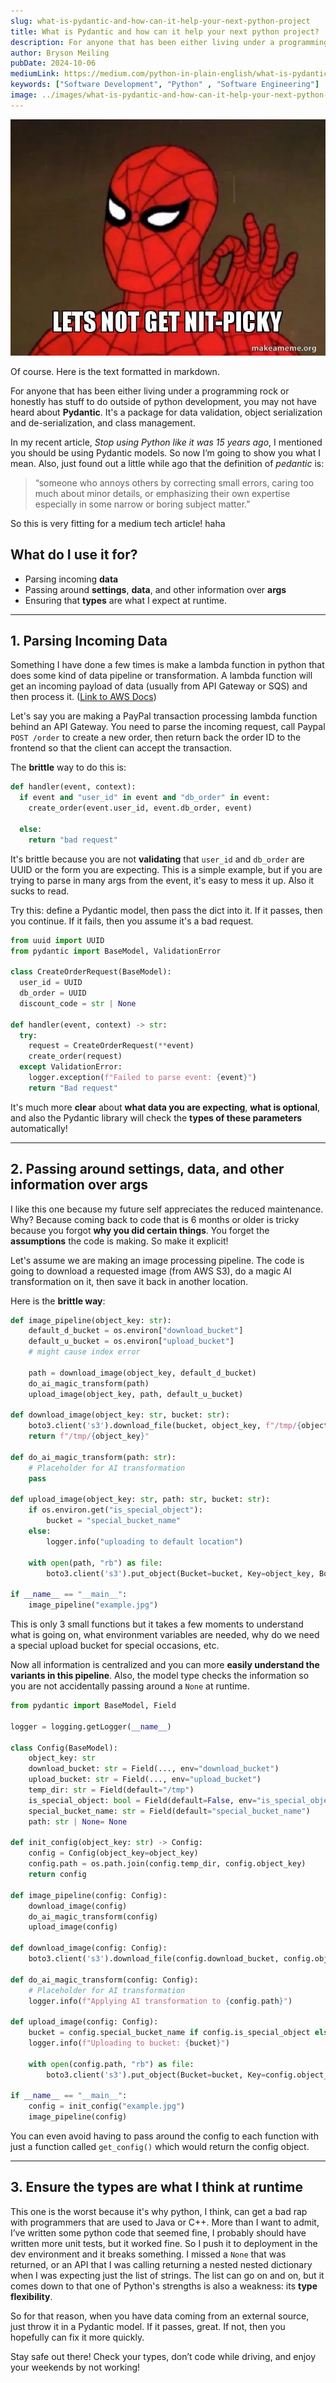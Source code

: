 ```yaml
---
slug: what-is-pydantic-and-how-can-it-help-your-next-python-project
title: What is Pydantic and how can it help your next python project?
description: For anyone that has been either living under a programming rock or honestly has stuff to do outside of python development, you may not have heard about Pydantic.
author: Bryson Meiling
pubDate: 2024-10-06
mediumLink: https://medium.com/python-in-plain-english/what-is-pydantic-and-how-can-it-help-your-next-python-project-a2d1bc01c91b
keywords: ["Software Development", "Python" , "Software Engineering"]
image: ../images/what-is-pydantic-and-how-can-it-help-your-next-python-project.webp
---
```

![Spidy knows a good validation library will help protect your local neighborhood](../images/what-is-pydantic-and-how-can-it-help-your-next-python-project.webp)

Of course. Here is the text formatted in markdown.

For anyone that has been either living under a programming rock or honestly has stuff to do outside of python development, you may not have heard about **Pydantic**. It's a package for data validation, object serialization and de-serialization, and class management.

In my recent article, *Stop using Python like it was 15 years ago*, I mentioned you should be using Pydantic models. So now I’m going to show you what I mean. Also, just found out a little while ago that the definition of *pedantic* is:

> “someone who annoys others by correcting small errors, caring too much about minor details, or emphasizing their own expertise especially in some narrow or boring subject matter.”

So this is very fitting for a medium tech article! haha


## What do I use it for?

* Parsing incoming **data**
* Passing around **settings**, **data**, and other information over **args**
* Ensuring that **types** are what I expect at runtime.

***

## 1. Parsing Incoming Data

Something I have done a few times is make a lambda function in python that does some kind of data pipeline or transformation. A lambda function will get an incoming payload of data (usually from API Gateway or SQS) and then process it. ([Link to AWS Docs](https://docs.aws.amazon.com/lambda/latest/dg/services-apigateway-tutorial.html#services-apigateway-tutorial-function))

Let's say you are making a PayPal transaction processing lambda function behind an API Gateway. You need to parse the incoming request, call Paypal `POST /order` to create a new order, then return back the order ID to the frontend so that the client can accept the transaction.

The **brittle** way to do this is:

```python
def handler(event, context):
  if event and "user_id" in event and "db_order" in event:
    create_order(event.user_id, event.db_order, event)

  else:
    return "bad request"
```

It's brittle because you are not **validating** that `user_id` and `db_order` are UUID or the form you are expecting. This is a simple example, but if you are trying to parse in many args from the event, it's easy to mess it up. Also it sucks to read.

Try this: define a Pydantic model, then pass the dict into it. If it passes, then you continue. If it fails, then you assume it's a bad request.

```python
from uuid import UUID
from pydantic import BaseModel, ValidationError

class CreateOrderRequest(BaseModel):
  user_id = UUID
  db_order = UUID
  discount_code = str | None

def handler(event, context) -> str:
  try:
    request = CreateOrderRequest(**event)
    create_order(request)
  except ValidationError:
    logger.exception(f"Failed to parse event: {event}")
    return "Bad request"
```

It's much more **clear** about **what data you are expecting**, **what is optional**, and also the Pydantic library will check the **types of these parameters** automatically!

***

## 2. Passing around settings, data, and other information over args

I like this one because my future self appreciates the reduced maintenance. Why? Because coming back to code that is 6 months or older is tricky because you forgot **why you did certain things**. You forget the **assumptions** the code is making. So make it explicit!

Let's assume we are making an image processing pipeline. The code is going to download a requested image (from AWS S3), do a magic AI transformation on it, then save it back in another location.

Here is the **brittle way**:

```python
def image_pipeline(object_key: str):
    default_d_bucket = os.environ["download_bucket"]
    default_u_bucket = os.environ["upload_bucket"]
    # might cause index error

    path = download_image(object_key, default_d_bucket)
    do_ai_magic_transform(path)
    upload_image(object_key, path, default_u_bucket)

def download_image(object_key: str, bucket: str):
    boto3.client('s3').download_file(bucket, object_key, f"/tmp/{object_key}")
    return f"/tmp/{object_key}"

def do_ai_magic_transform(path: str):
    # Placeholder for AI transformation
    pass

def upload_image(object_key: str, path: str, bucket: str):
    if os.environ.get("is_special_object"):
        bucket = "special_bucket_name"
    else:
        logger.info("uploading to default location")

    with open(path, "rb") as file:
        boto3.client('s3').put_object(Bucket=bucket, Key=object_key, Body=file)

if __name__ == "__main__":
    image_pipeline("example.jpg")
```

This is only 3 small functions but it takes a few moments to understand what is going on, what environment variables are needed, why do we need a special upload bucket for special occasions, etc.

Now all information is centralized and you can more **easily understand the variants in this pipeline**. Also, the model type checks the information so you are not accidentally passing around a `None` at runtime.

```python
from pydantic import BaseModel, Field

logger = logging.getLogger(__name__)

class Config(BaseModel):
    object_key: str
    download_bucket: str = Field(..., env="download_bucket")
    upload_bucket: str = Field(..., env="upload_bucket")
    temp_dir: str = Field(default="/tmp")
    is_special_object: bool = Field(default=False, env="is_special_object")
    special_bucket_name: str = Field(default="special_bucket_name")
    path: str | None= None

def init_config(object_key: str) -> Config:
    config = Config(object_key=object_key)
    config.path = os.path.join(config.temp_dir, config.object_key)
    return config

def image_pipeline(config: Config):
    download_image(config)
    do_ai_magic_transform(config)
    upload_image(config)

def download_image(config: Config):
    boto3.client('s3').download_file(config.download_bucket, config.object_key, config.path)

def do_ai_magic_transform(config: Config):
    # Placeholder for AI transformation
    logger.info(f"Applying AI transformation to {config.path}")

def upload_image(config: Config):
    bucket = config.special_bucket_name if config.is_special_object else config.upload_bucket
    logger.info(f"Uploading to bucket: {bucket}")

    with open(config.path, "rb") as file:
        boto3.client('s3').put_object(Bucket=bucket, Key=config.object_key, Body=file)

if __name__ == "__main__":
    config = init_config("example.jpg")
    image_pipeline(config)
```

You can even avoid having to pass around the config to each function with just a function called `get_config()` which would return the config object.

***

## 3. Ensure the types are what I think at runtime

This one is the worst because it's why python, I think, can get a bad rap with programmers that are used to Java or C++. More than I want to admit, I’ve written some python code that seemed fine, I probably should have written more unit tests, but it worked fine. So I push it to deployment in the dev environment and it breaks something. I missed a `None` that was returned, or an API that I was calling returning a nested nested dictionary when I was expecting just the list of strings. The list can go on and on, but it comes down to that one of Python's strengths is also a weakness: its **type flexibility**.

So for that reason, when you have data coming from an external source, just throw it in a Pydantic model. If it passes, great. If not, then you hopefully can fix it more quickly.

Stay safe out there! Check your types, don’t code while driving, and enjoy your weekends by not working!